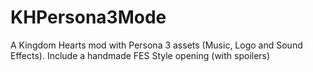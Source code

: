 # KHPersona3Mode
A Kingdom Hearts mod with Persona 3 assets (Music, Logo and Sound Effects). Include a handmade FES Style opening (with spoilers)
